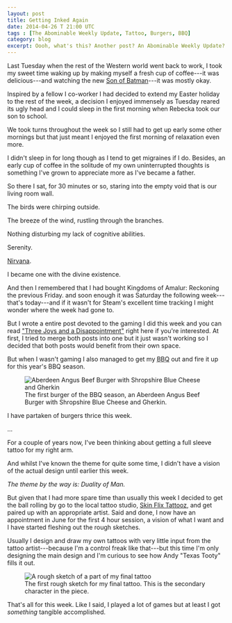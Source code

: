 ```yaml
---
layout: post
title: Getting Inked Again
date: 2014-04-26 T 21:00 UTC
tags : [The Abominable Weekly Update, Tattoo, Burgers, BBQ]
category: blog
excerpt: Oooh, what's this? Another post? An Abominable Weekly Update? Well it's about time. Feast your eyes on a little of this and a little of that.
---
```

Last Tuesday when the rest of the Western world went back to work, I took my sweet time waking up by making myself a fresh cup of coffee---it was delicious---and watching the new [Son of Batman][sob]---it was mostly okay.

Inspired by a fellow I co-worker I had decided to extend my Easter holiday to the rest of the week, a decision I enjoyed immensely as Tuesday reared its ugly head and I could sleep in the first morning when Rebecka took our son to school.

We took turns throughout the week so I still had to get up early some other mornings but that just meant I enjoyed the first morning of relaxation even more.

I didn't sleep in for long though as I tend to get migraines if I do. Besides, an early cup of coffee in the solitude of my own uninterrupted thoughts is something I've grown to appreciate more as I've became a father.

So there I sat, for 30 minutes or so, staring into the empty void that is our living room wall.

The birds were chirping outside.

The breeze of the wind, rustling through the branches.

Nothing disturbing my lack of cognitive abilities.

Serenity.

[Nirvana][nirvana].

I became one with the divine existence.

And then I remembered that I had bought Kingdoms of Amalur: Reckoning the previous Friday. and soon enough it was Saturday the following week---that's today---and if it wasn't for Steam's excellent time tracking I might wonder where the week had gone to.

But I wrote a entire post devoted to the gaming I did this week and you can read ["Three Joys and a Disappointment"][blog] right here if you're interested. At first, I tried to merge both posts into one but it just wasn't working so I decided that both posts would benefit from their own space.

But when I wasn't gaming I also managed to get my <abbr title="Barbecue">BBQ</abbr> out and fire it up for this year's <abbr>BBQ</abbr> season.

<div>
<figure>
	<img class="js-lazy-load" data-original="/assets/posts/2014/april/getting-inked-again/first-bbq-burger-of-season-2014.jpg" alt="Aberdeen Angus Beef Burger with Shropshire Blue Cheese and Gherkin">
	<figcaption>The first burger of the BBQ season, an Aberdeen Angus Beef Burger with Shropshire Blue Cheese and Gherkin.</figcaption>
</figure>
</div>

I have partaken of burgers thrice this week.

...

For a couple of years now, I've been thinking about getting a full sleeve tattoo for my right arm.

And whilst I've known the theme for quite some time, I didn't have a vision of the actual design until earlier this week.

*The theme by the way is: Duality of Man.*

But given that I had more spare time than usually this week I decided to get the ball rolling by go to the local tattoo studio, [Skin Flix Tattooz][skin], and get paired up with an appropriate artist. Said and done, I now have an appointment in June for the first 4 hour session, a vision of what I want and I have started fleshing out the rough sketches.

Usually I design and draw my own tattoos with very little input from the tattoo artist---because I'm a control freak like that---but this time I'm only designing the main design and I'm curious to see how Andy "Texas Tooty" fills it out.

<div>
<figure>
	<img class="js-lazy-load" data-original="/assets/posts/2014/april/getting-inked-again/rough-sketch-of-final-tattoo.jpg" alt="A rough sketch of a part of my final tattoo">
	<figcaption>The first rough sketch for my final tattoo. This is the secondary character in the piece.</figcaption>
</figure>
</div>

That's all for this week. Like I said, I played a lot of games but at least I got *something* tangible accomplished.

[sob]: http://en.wikipedia.org/wiki/Son_of_Batman
[skin]: http://www.skinflixtattooz.co.uk/
[blog]: /three-joys-and-a-disappointment
[nirvana]: http://en.wikipedia.org/wiki/Nirvana